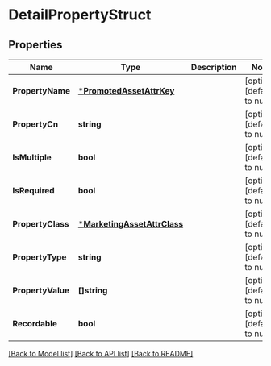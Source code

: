 # DetailPropertyStruct

## Properties
Name | Type | Description | Notes
------------ | ------------- | ------------- | -------------
**PropertyName** | [***PromotedAssetAttrKey**](PromotedAssetAttrKey.md) |  | [optional] [default to null]
**PropertyCn** | **string** |  | [optional] [default to null]
**IsMultiple** | **bool** |  | [optional] [default to null]
**IsRequired** | **bool** |  | [optional] [default to null]
**PropertyClass** | [***MarketingAssetAttrClass**](MarketingAssetAttrClass.md) |  | [optional] [default to null]
**PropertyType** | **string** |  | [optional] [default to null]
**PropertyValue** | **[]string** |  | [optional] [default to null]
**Recordable** | **bool** |  | [optional] [default to null]

[[Back to Model list]](../README.md#documentation-for-models) [[Back to API list]](../README.md#documentation-for-api-endpoints) [[Back to README]](../README.md)


